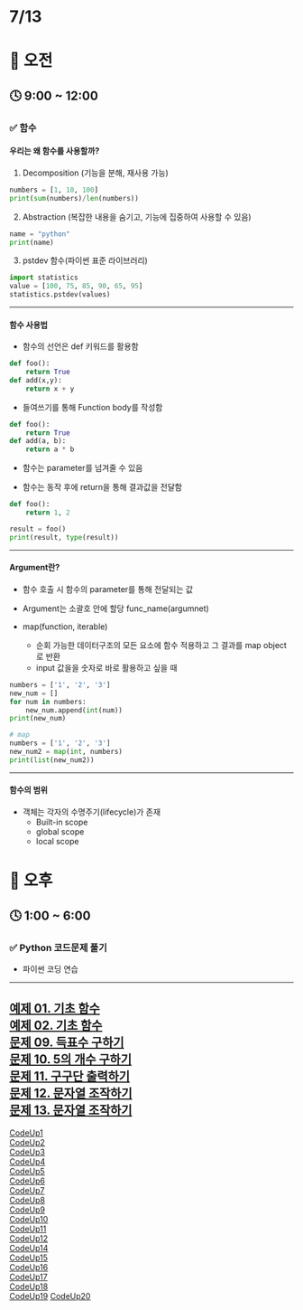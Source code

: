 # 7/13

# 🌇 오전

## 🕓 9:00 ~ 12:00

### ✅ 함수

#### 우리는 왜 함수를 사용할까?   

1. Decomposition (기능을 분해, 재사용 가능)   

```python
numbers = [1, 10, 100]
print(sum(numbers)/len(numbers))
```
2. Abstraction (복잡한 내용을 숨기고, 기능에 집중하여 사용할 수 있음)   

```python
name = "python"
print(name)
```
3. pstdev 함수(파이썬 표준 라이브러리)

```python
import statistics
value = [100, 75, 85, 90, 65, 95]
statistics.pstdev(values)
```

-----

#### 함수 사용법

- 함수의 선언은 def 키워드를 활용함
```python
def foo():
    return True
def add(x,y):
    return x + y
```
- 들여쓰기를 통해 Function body를 작성함
```python
def foo():
    return True
def add(a, b):
    return a * b
```
- 함수는 parameter를 넘겨줄 수 있음

- 함수는 동작 후에 return을 통해 결과값을 전달함
```python
def foo():
    return 1, 2

result = foo()
print(result, type(result))
```
-----

#### Argument란?

- 함수 호출 시 함수의 parameter를 통해 전달되는 값

- Argument는 소괄호 안에 할당 func_name(argumnet)

- map(function, iterable)
    - 순회 가능한 데이터구조의 모든 요소에 함수 적용하고 그 결과를 map object로 반환
    - input 값을을 숫자로 바로 활용하고 싶을 때
```python
numbers = ['1', '2', '3']
new_num = []
for num in numbers:
    new_num.append(int(num))
print(new_num)

# map
numbers = ['1', '2', '3']
new_num2 = map(int, numbers)
print(list(new_num2))
```
-----

#### 함수의 범위
- 객체는 각자의 수명주기(lifecycle)가 존재
    - Built-in scope
    - global scope
    - local scope

# 🌆 오후

## 🕓 1:00 ~ 6:00

### ✅ Python 코드문제 풀기

- 파이썬 코딩 연습
-----
[예제 01. 기초 함수](practice_Code.py)   
[예제 02. 기초 함수](practice_Code2.py)   
[문제 09. 득표수 구하기](Code9.py)   
[문제 10. 5의 개수 구하기](Code10.py)   
[문제 11. 구구단 출력하기](Code11.py)   
[문제 12. 문자열 조작하기](Code12.py)   
[문제 13. 문자열 조작하기](Code13.py)   
-----
[CodeUp1](../2%EC%A3%BC%EC%B0%A8%202022.07/CodeUp/CodeUp10.py)   
[CodeUp2](../2%EC%A3%BC%EC%B0%A8%202022.07/CodeUp/CodeUp11.py)   
[CodeUp3](../2%EC%A3%BC%EC%B0%A8%202022.07/CodeUp/CodeUp12.py)   
[CodeUp4](../2%EC%A3%BC%EC%B0%A8%202022.07/CodeUp/CodeUp13.py)   
[CodeUp5](../2%EC%A3%BC%EC%B0%A8%202022.07/CodeUp/CodeUp14.py)   
[CodeUp6](../2%EC%A3%BC%EC%B0%A8%202022.07/CodeUp/CodeUp15.py)   
[CodeUp7](../2%EC%A3%BC%EC%B0%A8%202022.07/CodeUp/CodeUp16.py)   
[CodeUp8](../2%EC%A3%BC%EC%B0%A8%202022.07/CodeUp/CodeUp17.py)   
[CodeUp9](../2%EC%A3%BC%EC%B0%A8%202022.07/CodeUp/CodeUp18.py)   
[CodeUp10](../2%EC%A3%BC%EC%B0%A8%202022.07/CodeUp/CodeUp19.py)   
[CodeUp11](../2%EC%A3%BC%EC%B0%A8%202022.07/CodeUp/CodeUp20.py)   
[CodeUp12](../2%EC%A3%BC%EC%B0%A8%202022.07/CodeUp/CodeUp21.py)   
[CodeUp14](../2%EC%A3%BC%EC%B0%A8%202022.07/CodeUp/CodeUp22.py)   
[CodeUp15](../2%EC%A3%BC%EC%B0%A8%202022.07/CodeUp/CodeUp23.py)   
[CodeUp16](../2%EC%A3%BC%EC%B0%A8%202022.07/CodeUp/CodeUp24.py)   
[CodeUp17](../2%EC%A3%BC%EC%B0%A8%202022.07/CodeUp/CodeUp25.py)   
[CodeUp18](../2%EC%A3%BC%EC%B0%A8%202022.07/CodeUp/CodeUp26.py)   
[CodeUp19](../2%EC%A3%BC%EC%B0%A8%202022.07/CodeUp/CodeUp27.py)
[CodeUp20](../2%EC%A3%BC%EC%B0%A8%202022.07/CodeUp/CodeUp28.py)   
